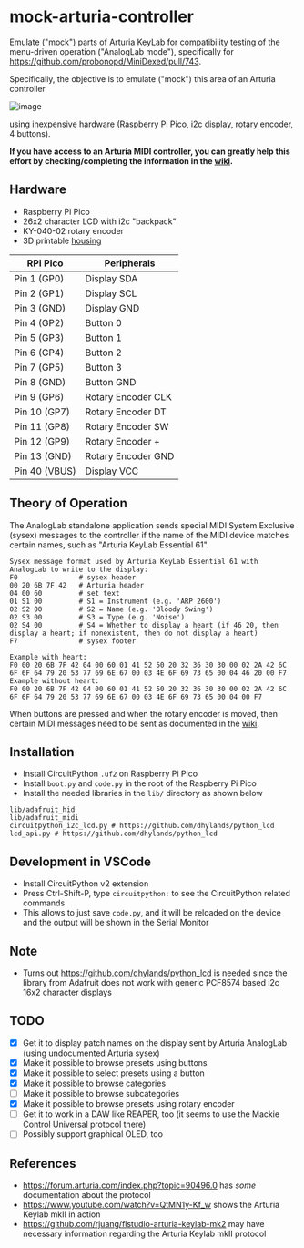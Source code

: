 # mock-arturia-controller

Emulate ("mock") parts of Arturia KeyLab for compatibility testing of the menu-driven operation ("AnalogLab mode"), specifically for https://github.com/probonopd/MiniDexed/pull/743.

Specifically, the objective is to emulate ("mock") this area of an Arturia controller

![image](https://github.com/user-attachments/assets/49d67184-bd86-43f2-b285-898e790acd32)

using inexpensive hardware (Raspberry Pi Pico, i2c display, rotary encoder, 4 buttons).

**If you have access to an Arturia MIDI controller, you can greatly help this effort by checking/completing the information in the [wiki](../../wiki/).**

## Hardware

* Raspberry Pi Pico
* 26x2 character LCD with i2c "backpack"
* KY-040-02 rotary encoder
* 3D printable [housing](https://github.com/probonopd/mock-arturia-controller/releases/tag/housing)

| RPi Pico      | Peripherals |
|---------------|-------------|
| Pin 1  (GP0)  | Display SDA |
| Pin 2  (GP1)  | Display SCL |
| Pin 3  (GND)  | Display GND |
| Pin 4  (GP2)  | Button 0    |
| Pin 5  (GP3)  | Button 1    |
| Pin 6  (GP4)  | Button 2    |
| Pin 7  (GP5)  | Button 3    |
| Pin 8  (GND)  | Button GND  |
| Pin 9  (GP6)  | Rotary Encoder CLK |
| Pin 10 (GP7)  | Rotary Encoder DT  |
| Pin 11 (GP8)  | Rotary Encoder SW  |
| Pin 12 (GP9)  | Rotary Encoder +    |
| Pin 13 (GND)  | Rotary Encoder GND  |
| Pin 40 (VBUS) | Display VCC |

## Theory of Operation

The AnalogLab standalone application sends special MIDI System Exclusive (sysex) messages to the controller if the name of the MIDI device matches certain names, such as "Arturia KeyLab Essential 61".

```
Sysex message format used by Arturia KeyLab Essential 61 with AnalogLab to write to the display:
F0               # sysex header
00 20 6B 7F 42   # Arturia header
04 00 60         # set text
01 S1 00         # S1 = Instrument (e.g. 'ARP 2600')
02 S2 00         # S2 = Name (e.g. 'Bloody Swing')
02 S3 00         # S3 = Type (e.g. 'Noise')
02 S4 00         # S4 = Whether to display a heart (if 46 20, then display a heart; if nonexistent, then do not display a heart)
F7               # sysex footer

Example with heart:
F0 00 20 6B 7F 42 04 00 60 01 41 52 50 20 32 36 30 30 00 02 2A 42 6C 6F 6F 64 79 20 53 77 69 6E 67 00 03 4E 6F 69 73 65 00 04 46 20 00 F7
Example without heart:
F0 00 20 6B 7F 42 04 00 60 01 41 52 50 20 32 36 30 30 00 02 2A 42 6C 6F 6F 64 79 20 53 77 69 6E 67 00 03 4E 6F 69 73 65 00 04 00 F7
```

When buttons are pressed and when the rotary encoder is moved, then certain MIDI messages need to be sent as documented in the [wiki](../../wiki/).
  
## Installation

* Install CircuitPython `.uf2` on Raspberry Pi Pico
* Install `boot.py` and `code.py` in the root of the Raspberry Pi Pico
* Install the needed libraries in the `lib/` directory as shown below

```
lib/adafruit_hid
lib/adafruit_midi
circuitpython_i2c_lcd.py # https://github.com/dhylands/python_lcd
lcd_api.py # https://github.com/dhylands/python_lcd
```

## Development in VSCode

* Install CircuitPython v2 extension
* Press Ctrl-Shift-P, type `circuitpython:` to see the CircuitPython related commands
* This allows to just save `code.py`, and it will be reloaded on the device and the output will be shown in the Serial Monitor

## Note

* Turns out https://github.com/dhylands/python_lcd is needed since the library from Adafruit does not work with generic PCF8574 based i2c 16x2 character displays

## TODO

- [x] Get it to display patch names on the display sent by Arturia AnalogLab (using undocumented Arturia sysex)
- [x] Make it possible to browse presets using buttons
- [x] Make it possible to select presets using a button
- [x] Make it possible to browse categories
- [ ] Make it possible to browse subcategories
- [x] Make it possible to browse presets using rotary encoder
- [ ] Get it to work in a DAW like REAPER, too (it seems to use the Mackie Control Universal protocol there)
- [ ] Possibly support graphical OLED, too

## References

* https://forum.arturia.com/index.php?topic=90496.0 has _some_ documentation about the protocol
* https://www.youtube.com/watch?v=QtMN1y-Kf_w shows the Arturia Keylab mkII in action
* https://github.com/rjuang/flstudio-arturia-keylab-mk2 may have necessary information regarding the Arturia Keylab mkII protocol

